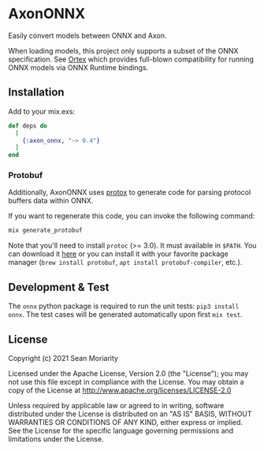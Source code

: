 # AxonONNX

Easily convert models between ONNX and Axon.

When loading models, this project only supports a subset of the ONNX specification. See [Ortex](https://github.com/elixir-nx/ortex) which provides full-blown compatibility for running ONNX models via ONNX Runtime bindings.

## Installation

Add to your mix.exs:

```elixir
def deps do
  [
    {:axon_onnx, "~> 0.4"}
  ]
end
```

### Protobuf

Additionally, AxonONNX uses [protox](https://github.com/ahamez/protox) to generate code for
parsing protocol buffers data within ONNX.

If you want to regenerate this code, you can invoke the following command:

```sh
mix generate_protobuf
```

Note that you'll need to install `protoc` (>= 3.0). It must available in `$PATH`. You can download it
[here](https://github.com/google/protobuf) or you can install it with your favorite package manager
(`brew install protobuf`, `apt install protobuf-compiler`, etc.).

## Development & Test

The `onnx` python package is required to run the unit tests: `pip3 install onnx`. The test cases
will be generated automatically upon first `mix test`.

## License

Copyright (c) 2021 Sean Moriarity

Licensed under the Apache License, Version 2.0 (the "License"); you may not use this file except in compliance with the License. You may obtain a copy of the License at http://www.apache.org/licenses/LICENSE-2.0

Unless required by applicable law or agreed to in writing, software distributed under the License is distributed on an "AS IS" BASIS, WITHOUT WARRANTIES OR CONDITIONS OF ANY KIND, either express or implied. See the License for the specific language governing permissions and limitations under the License.
